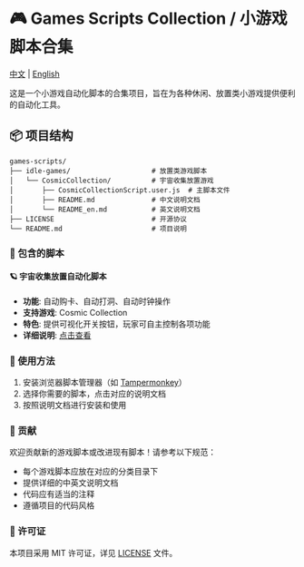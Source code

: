 # 🎮 Games Scripts Collection / 小游戏脚本合集

[中文](README.md) | [English](README_en.md)

这是一个小游戏自动化脚本的合集项目，旨在为各种休闲、放置类小游戏提供便利的自动化工具。

## 📦 项目结构

```text
games-scripts/
├── idle-games/                    # 放置类游戏脚本
│   └── CosmicCollection/          # 宇宙收集放置游戏
│       ├── CosmicCollectionScript.user.js  # 主脚本文件
│       ├── README.md              # 中文说明文档
│       └── README_en.md           # 英文说明文档
├── LICENSE                        # 开源协议
└── README.md                      # 项目说明
```

### 🎯 包含的脚本

#### 🪐 宇宙收集放置自动化脚本

- **功能**: 自动购卡、自动打洞、自动时钟操作
- **支持游戏**: Cosmic Collection
- **特色**: 提供可视化开关按钮，玩家可自主控制各项功能
- **详细说明**: [点击查看](./idle-games/CosmicCollection/README.md)

### 🚀 使用方法

1. 安装浏览器脚本管理器（如 [Tampermonkey](https://www.tampermonkey.net/)）
2. 选择你需要的脚本，点击对应的说明文档
3. 按照说明文档进行安装和使用

### 🤝 贡献

欢迎贡献新的游戏脚本或改进现有脚本！请参考以下规范：

- 每个游戏脚本应放在对应的分类目录下
- 提供详细的中英文说明文档
- 代码应有适当的注释
- 遵循项目的代码风格

### 📝 许可证

本项目采用 MIT 许可证，详见 [LICENSE](./LICENSE) 文件。
